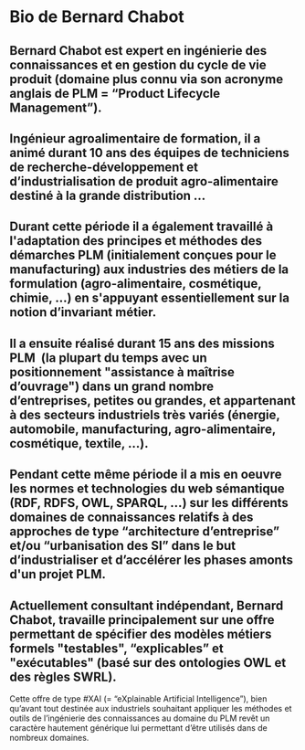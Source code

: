 Bio de Bernard Chabot
==

Bernard Chabot est expert en ingénierie des connaissances et en gestion du cycle de vie produit (domaine plus connu via son acronyme anglais de PLM = “Product Lifecycle Management”).
------
Ingénieur agroalimentaire de formation, il a animé durant 10 ans des équipes de techniciens de recherche-développement et d’industrialisation de produit agro-alimentaire destiné à la grande distribution …
------
Durant cette période il a également travaillé à l'adaptation des principes et méthodes des démarches PLM (initialement conçues pour le manufacturing) aux industries des métiers de la formulation (agro-alimentaire, cosmétique, chimie, …) en s'appuyant essentiellement sur la notion d’invariant métier.
------
Il a ensuite réalisé durant 15 ans des missions PLM  (la plupart du temps avec un positionnement "assistance à maîtrise d’ouvrage") dans un grand nombre d’entreprises, petites ou grandes, et appartenant à des secteurs industriels très variés (énergie, automobile, manufacturing, agro-alimentaire, cosmétique, textile, …).
------
Pendant cette même période il a mis en oeuvre les normes et technologies du web sémantique (RDF, RDFS, OWL, SPARQL, …) sur les différents domaines de connaissances relatifs à des approches de type “architecture d’entreprise” et/ou “urbanisation des SI” dans le but d’industrialiser et d’accélérer les phases amonts d'un projet PLM.
------
Actuellement consultant indépendant, Bernard Chabot, travaille principalement sur une offre permettant de spécifier des modèles métiers formels "testables", “explicables” et "exécutables" (basé sur des ontologies OWL et des règles SWRL). 
------
Cette offre de type #XAI (= “eXplainable Artificial Intelligence”), bien qu’avant tout destinée aux industriels souhaitant appliquer les méthodes et outils de l’ingénierie des connaissances au domaine du PLM revêt un caractère hautement générique lui permettant d’être utilisés dans de nombreux domaines.
